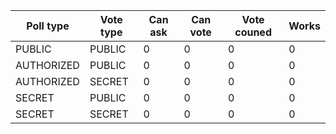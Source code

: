 | Poll type | Vote type | Can ask | Can vote | Vote couned | Works |
| --- | --- | --- | --- | --- | --- | 
| PUBLIC | PUBLIC | 0 | 0 | 0 | 0 |
| AUTHORIZED | PUBLIC | 0 | 0 | 0 | 0 |
| AUTHORIZED | SECRET | 0 | 0 | 0 | 0 |
| SECRET | PUBLIC | 0 | 0 | 0 | 0 |
| SECRET | SECRET | 0 | 0 | 0 | 0 |